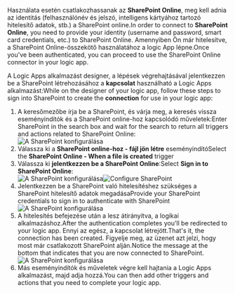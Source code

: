 

<span data-ttu-id="30c19-101">Használata esetén csatlakozhassanak az **SharePoint Online**, meg kell adnia az identitás (felhasználónév és jelszó, intelligens kártyához tartozó hitelesítő adatok, stb.) a SharePoint online.</span><span class="sxs-lookup"><span data-stu-id="30c19-101">In order to connect to **SharePoint Online**, you need to provide your identity (username and password, smart card credentials, etc.) to SharePoint Online.</span></span> <span data-ttu-id="30c19-102">Amennyiben Ön már hitelesítve, a SharePoint Online-összekötő használatához a logic App lépne.</span><span class="sxs-lookup"><span data-stu-id="30c19-102">Once you've been authenticated, you can proceed to use the SharePoint Online connector  in your logic app.</span></span> 

<span data-ttu-id="30c19-103">A Logic Apps alkalmazást designer, a lépések végrehajtásával jelentkezzen be a SharePoint létrehozásához a **kapcsolat** használható a Logic Apps alkalmazást:</span><span class="sxs-lookup"><span data-stu-id="30c19-103">While on the designer of your logic app, follow these steps to sign into SharePoint to create the **connection** for use in your logic app:</span></span>

1. <span data-ttu-id="30c19-104">A keresőmezőbe írja be a SharePoint, és várja meg, a keresés vissza eseményindítók és a SharePoint online-hoz kapcsolódó műveletek:</span><span class="sxs-lookup"><span data-stu-id="30c19-104">Enter SharePoint in the search box and wait for the search to return all triggers and actions related to SharePoint Online:</span></span>   
   ![A SharePoint konfigurálása][1]  
2. <span data-ttu-id="30c19-106">Válassza ki a **SharePoint online-hoz - fájl jön létre** eseményindító</span><span class="sxs-lookup"><span data-stu-id="30c19-106">Select the **SharePoint Online - When a file is created** trigger</span></span>  
3. <span data-ttu-id="30c19-107">Válassza ki **jelentkezzen be a SharePoint Online**:</span><span class="sxs-lookup"><span data-stu-id="30c19-107">Select **Sign in to SharePoint Online**:</span></span>   
   <span data-ttu-id="30c19-108">![A SharePoint konfigurálása][2]</span><span class="sxs-lookup"><span data-stu-id="30c19-108">![Configure SharePoint][2]</span></span>    
4. <span data-ttu-id="30c19-109">Jelentkezzen be a SharePoint való hitelesítéshez szükséges a SharePoint hitelesítő adatok megadása</span><span class="sxs-lookup"><span data-stu-id="30c19-109">Provide your SharePoint credentials to sign in to authenticate with SharePoint</span></span>   
   ![A SharePoint konfigurálása][3]     
5. <span data-ttu-id="30c19-111">A hitelesítés befejezése után a lesz átirányítva, a logikai alkalmazáshoz.</span><span class="sxs-lookup"><span data-stu-id="30c19-111">After the authentication completes you'll be redirected to your logic app.</span></span> <span data-ttu-id="30c19-112">Ennyi az egész, a kapcsolat létrejött.</span><span class="sxs-lookup"><span data-stu-id="30c19-112">That's it, the connection has been created.</span></span> <span data-ttu-id="30c19-113">Figyelje meg, az üzenet azt jelzi, hogy most már csatlakozott SharePoint alján.</span><span class="sxs-lookup"><span data-stu-id="30c19-113">Notice the message at the bottom that indicates that you are now connected to SharePoint.</span></span>  
   ![A SharePoint konfigurálása][4]  
6. <span data-ttu-id="30c19-115">Más eseményindítók és műveletek végre kell hajtania a Logic Apps alkalmazást, majd adja hozzá.</span><span class="sxs-lookup"><span data-stu-id="30c19-115">You can then add other triggers and actions that you need to complete your logic app.</span></span>   

[1]: ./media/connectors-create-api-sharepointonline/connectionconfig1.png
[2]: ./media/connectors-create-api-sharepointonline/connectionconfig2.png 
[3]: ./media/connectors-create-api-sharepointonline/connectionconfig3.png
[4]: ./media/connectors-create-api-sharepointonline/connectionconfig4.png
[5]: ./media/connectors-create-api-sharepointonline/connectionconfig5.png
